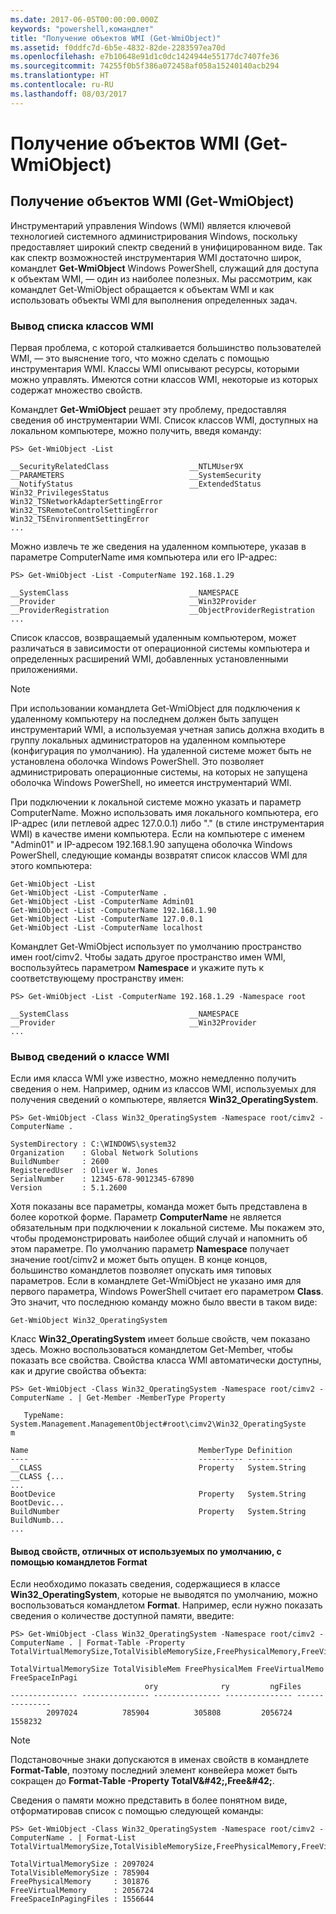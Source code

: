 ```yaml
---
ms.date: 2017-06-05T00:00:00.000Z
keywords: "powershell,командлет"
title: "Получение объектов WMI (Get-WmiObject)"
ms.assetid: f0ddfc7d-6b5e-4832-82de-2283597ea70d
ms.openlocfilehash: e7b10648e91d1c0dc1424944e55177dc7407fe36
ms.sourcegitcommit: 74255f0b5f386a072458af058a15240140acb294
ms.translationtype: HT
ms.contentlocale: ru-RU
ms.lasthandoff: 08/03/2017
---
```

# <a name="getting-wmi-objects-get-wmiobject"></a>Получение объектов WMI (Get-WmiObject)

## <a name="getting-wmi-objects-get-wmiobject"></a>Получение объектов WMI (Get-WmiObject)
Инструментарий управления Windows (WMI) является ключевой технологией системного администрирования Windows, поскольку предоставляет широкий спектр сведений в унифицированном виде. Так как спектр возможностей инструментария WMI достаточно широк, командлет **Get-WmiObject** Windows PowerShell, служащий для доступа к объектам WMI, — один из наиболее полезных. Мы рассмотрим, как командлет Get-WmiObject обращается к объектам WMI и как использовать объекты WMI для выполнения определенных задач.

### <a name="listing-wmi-classes"></a>Вывод списка классов WMI
Первая проблема, с которой сталкивается большинство пользователей WMI, — это выяснение того, что можно сделать с помощью инструментария WMI. Классы WMI описывают ресурсы, которыми можно управлять. Имеются сотни классов WMI, некоторые из которых содержат множество свойств.

Командлет **Get-WmiObject** решает эту проблему, предоставляя сведения об инструментарии WMI. Список классов WMI, доступных на локальном компьютере, можно получить, введя команду:

```
PS> Get-WmiObject -List

__SecurityRelatedClass                  __NTLMUser9X
__PARAMETERS                            __SystemSecurity
__NotifyStatus                          __ExtendedStatus
Win32_PrivilegesStatus                  Win32_TSNetworkAdapterSettingError
Win32_TSRemoteControlSettingError       Win32_TSEnvironmentSettingError
...
```

Можно извлечь те же сведения на удаленном компьютере, указав в параметре ComputerName имя компьютера или его IP-адрес:

```
PS> Get-WmiObject -List -ComputerName 192.168.1.29

__SystemClass                           __NAMESPACE
__Provider                              __Win32Provider
__ProviderRegistration                  __ObjectProviderRegistration
...
```

Список классов, возвращаемый удаленным компьютером, может различаться в зависимости от операционной системы компьютера и определенных расширений WMI, добавленных установленными приложениями.

> [!NOTE]
> При использовании командлета Get-WmiObject для подключения к удаленному компьютеру на последнем должен быть запущен инструментарий WMI, а используемая учетная запись должна входить в группу локальных администраторов на удаленном компьютере (конфигурация по умолчанию). На удаленной системе может быть не установлена оболочка Windows PowerShell. Это позволяет администрировать операционные системы, на которых не запущена оболочка Windows PowerShell, но имеется инструментарий WMI.

При подключении к локальной системе можно указать и параметр ComputerName. Можно использовать имя локального компьютера, его IP-адрес (или петлевой адрес 127.0.0.1) либо "." (в стиле инструментария WMI) в качестве имени компьютера. Если на компьютере с именем "Admin01" и IP-адресом 192.168.1.90 запущена оболочка Windows PowerShell, следующие команды возвратят список классов WMI для этого компьютера:

```
Get-WmiObject -List
Get-WmiObject -List -ComputerName .
Get-WmiObject -List -ComputerName Admin01
Get-WmiObject -List -ComputerName 192.168.1.90
Get-WmiObject -List -ComputerName 127.0.0.1
Get-WmiObject -List -ComputerName localhost
```

Командлет Get-WmiObject использует по умолчанию пространство имен root/cimv2. Чтобы задать другое пространство имен WMI, воспользуйтесь параметром **Namespace** и укажите путь к соответствующему пространству имен:

```
PS> Get-WmiObject -List -ComputerName 192.168.1.29 -Namespace root

__SystemClass                           __NAMESPACE
__Provider                              __Win32Provider
...
```

### <a name="displaying-wmi-class-details"></a>Вывод сведений о классе WMI
Если имя класса WMI уже известно, можно немедленно получить сведения о нем. Например, одним из классов WMI, используемых для получения сведений о компьютере, является **Win32_OperatingSystem**.

```
PS> Get-WmiObject -Class Win32_OperatingSystem -Namespace root/cimv2 -ComputerName .

SystemDirectory : C:\WINDOWS\system32
Organization    : Global Network Solutions
BuildNumber     : 2600
RegisteredUser  : Oliver W. Jones
SerialNumber    : 12345-678-9012345-67890
Version         : 5.1.2600
```

Хотя показаны все параметры, команда может быть представлена в более короткой форме. Параметр **ComputerName** не является обязательным при подключении к локальной системе. Мы покажем это, чтобы продемонстрировать наиболее общий случай и напомнить об этом параметре. По умолчанию параметр **Namespace** получает значение root/cimv2 и может быть опущен. В конце концов, большинство командлетов позволяет опускать имя типовых параметров. Если в командлете Get-WmiObject не указано имя для первого параметра, Windows PowerShell считает его параметром **Class**. Это значит, что последнюю команду можно было ввести в таком виде:

```
Get-WmiObject Win32_OperatingSystem
```

Класс **Win32_OperatingSystem** имеет больше свойств, чем показано здесь. Можно воспользоваться командлетом Get-Member, чтобы показать все свойства. Свойства класса WMI автоматически доступны, как и другие свойства объекта:

```
PS> Get-WmiObject -Class Win32_OperatingSystem -Namespace root/cimv2 -ComputerName . | Get-Member -MemberType Property

   TypeName: System.Management.ManagementObject#root\cimv2\Win32_OperatingSyste
m

Name                                      MemberType Definition
----                                      ---------- ----------
__CLASS                                   Property   System.String __CLASS {...
...
BootDevice                                Property   System.String BootDevic...
BuildNumber                               Property   System.String BuildNumb...
...
```

#### <a name="displaying-non-default-properties-with-format-cmdlets"></a>Вывод свойств, отличных от используемых по умолчанию, с помощью командлетов Format
Если необходимо показать сведения, содержащиеся в классе **Win32_OperatingSystem**, которые не выводятся по умолчанию, можно воспользоваться командлетом **Format**. Например, если нужно показать сведения о количестве доступной памяти, введите:

```
PS> Get-WmiObject -Class Win32_OperatingSystem -Namespace root/cimv2 -ComputerName . | Format-Table -Property TotalVirtualMemorySize,TotalVisibleMemorySize,FreePhysicalMemory,FreeVirtualMemory,FreeSpaceInPagingFiles

TotalVirtualMemorySize TotalVisibleMem FreePhysicalMem FreeVirtualMemo FreeSpaceInPagi
                              ory              ry         ngFiles
--------------- --------------- --------------- --------------- ---------------
        2097024          785904          305808         2056724         1558232
```

> [!NOTE]
> Подстановочные знаки допускаются в именах свойств в командлете **Format-Table**, поэтому последний элемент конвейера может быть сокращен до **Format-Table -Property TotalV\&#42;,Free\&#42;**.

Сведения о памяти можно представить в более понятном виде, отформатировав список с помощью следующей команды:

```
PS> Get-WmiObject -Class Win32_OperatingSystem -Namespace root/cimv2 -ComputerName . | Format-List TotalVirtualMemorySize,TotalVisibleMemorySize,FreePhysicalMemory,FreeVirtualMemory,FreeSpaceInPagingFiles

TotalVirtualMemorySize : 2097024
TotalVisibleMemorySize : 785904
FreePhysicalMemory     : 301876
FreeVirtualMemory      : 2056724
FreeSpaceInPagingFiles : 1556644
```

